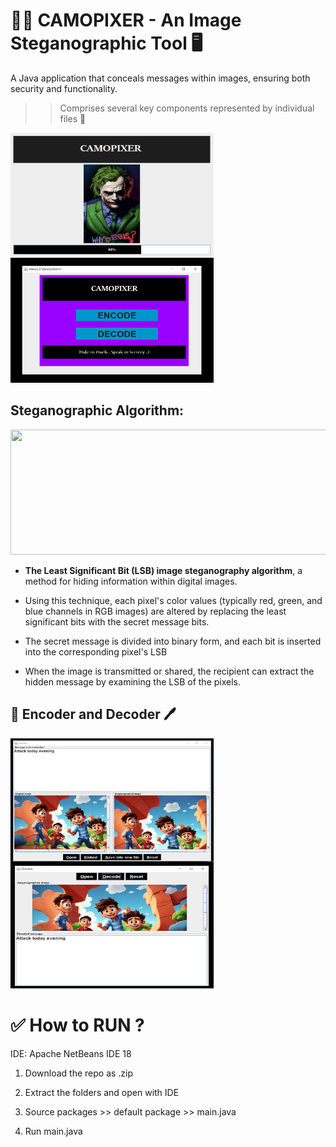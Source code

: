 # 👨‍💻 CAMOPIXER - An Image Steganographic Tool 🖥

A Java application that conceals messages within images, ensuring both security and functionality. 

>> Comprises several key components represented by individual files 📃

<img src= "https://github.com/prakash2903/CamoPixer/blob/main/CamoPixer/pictures/splash.png" height = 200, width = 325, align=left>

<img src= "https://github.com/prakash2903/CamoPixer/blob/main/CamoPixer/pictures/main.png" height = 200, width = 325>

## Steganographic Algorithm:

<img src= "https://miro.medium.com/v2/resize:fit:1400/1*Gu_RomzVTPMEJ1hfKanRBA.png" height = 200, width = 725>

* **The Least Significant Bit (LSB) image steganography algorithm**, a method for hiding
information within digital images. 

* Using this technique, each pixel&#39;s color values (typically red, green, and blue channels in RGB images) are altered by 
replacing the least significant bits with the secret message bits. 

* The secret message is divided into binary form, and each bit is inserted into the corresponding
pixel's LSB

* When the image is transmitted or shared, the recipient can extract the hidden message by examining the LSB of the pixels.

## 🔐 Encoder and Decoder 🖊

<img src= "https://github.com/prakash2903/CamoPixer/blob/main/CamoPixer/pictures/encode.png" height = 200, width = 325, align=left>

<img src= "https://github.com/prakash2903/CamoPixer/blob/main/CamoPixer/pictures/decode.png" height = 200, width = 325>



# ✅ How to RUN ?

IDE: Apache NetBeans IDE 18 

1. Download the repo as .zip

2. Extract the folders and open with IDE

3. Source packages >> default package >> main.java

4. Run main.java
   
